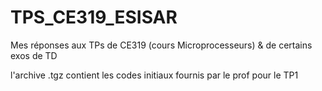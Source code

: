 # TPS_CE319_ESISAR
Mes réponses aux TPs de CE319 (cours Microprocesseurs) & de certains exos de TD

l'archive .tgz contient les codes initiaux fournis par le prof pour le TP1
